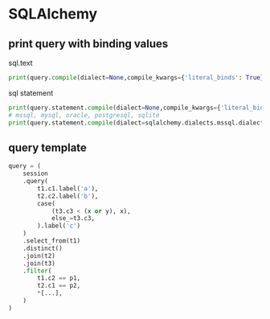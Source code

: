 # SQLAlchemy

## print query with binding values
sql.text
```py
print(query.compile(dialect=None,compile_kwargs={'literal_binds': True}))
```

sql statement
```py
print(query.statement.compile(dialect=None,compile_kwargs={'literal_binds': True}))
# mssql, mysql, oracle, postgresql, sqlite
print(query.statement.compile(dialect=sqlalchemy.dialects.mssql.dialect(),compile_kwargs={'literal_binds': True}))
```

## query template
```py
query = (
    session
    .query(
        t1.c1.label('a'),
        t2.c2.label('b'),
        case(
            (t3.c3 < (x or y), x),
            else_=t3.c3,
        ).label('c')
    )
    .select_from(t1)
    .distinct()
    .join(t2)
    .join(t3)
    .filter(
        t1.c2 == p1,
        t2.c1 == p2,
        *[...],
    )
)
```
